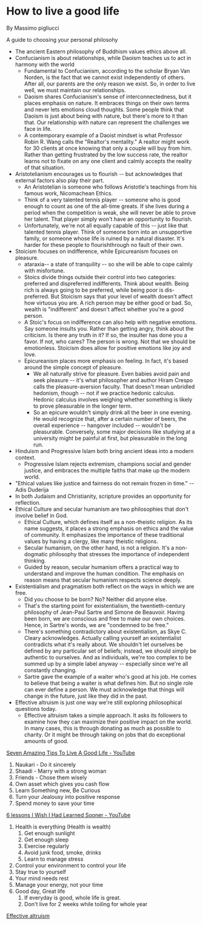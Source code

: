 # How to live a good life

By Massimo pigliucci

A guide to choosing your personal philosohy

- The ancient Eastern philosophy of Buddhism values ethics above all.
- Confucianism is about relationships, while Daoism teaches us to act in harmony with the world
    - Fundamental to Confucianism, according to the scholar Bryan Van Norden, is the fact that we cannot exist independently of others. After all, our parents are the only reason we exist. So, in order to live well, we must maintain our relationships.
    - Daoism shares Confucianism's sense of interconnectedness, but it places emphasis on nature. It embraces things on their own terms and never lets emotions cloud thoughts. Some people think that Daoism is just about being with nature, but there's more to it than that. Our relationship with nature can represent the challenges we face in life.
    - A contemporary example of a Daoist mindset is what Professor Robin R. Wang calls the "Realtor's mentality." A realtor might work for 30 clients at once knowing that only a couple will buy from him. Rather than getting frustrated by the low success rate, the realtor learns not to fixate on any one client and calmly accepts the reality of that situation.
- Aristotelianism encourages us to flourish -- but acknowledges that external factors also play their part.
    - An Aristotelian is someone who follows Aristotle's teachings from his famous work, Nicomachean Ethics.
    - Think of a very talented tennis player -- someone who is good enough to count as one of the all-time greats. If she lives during a period when the competition is weak, she will never be able to prove her talent. That player simply won't have an opportunity to flourish.
    - Unfortunately, we're not all equally capable of this -- just like that talented tennis player. Think of someone born into an unsupportive family, or someone whose life is ruined by a natural disaster. It's harder for these people to flourishthrough no fault of their own.
- Stoicism focuses on indifference, while Epicureanism focuses on pleasure.
    - ataraxia-- a state of tranquility -- so she will be able to cope calmly with misfortune.
    - Stoics divide things outside their control into two categories: preferred and dispreferred indifferents. Think about wealth. Being rich is always going to be preferred, while being poor is dis-preferred. But Stoicism says that your level of wealth doesn't affect how virtuous you are. A rich person may be either good or bad. So, wealth is "indifferent" and doesn't affect whether you're a good person.
    - A Stoic's focus on indifference can also help with negative emotions. Say someone insults you. Rather than getting angry, think about the criticism. Is there any truth in it? If so, the insulter has done you a favor. If not, who cares? The person is wrong. Not that we should be emotionless. Stoicism does allow for positive emotions like joy and love.
    - Epicureanism places more emphasis on feeling. In fact, it's based around the simple concept of pleasure.
        - We all naturally strive for pleasure. Even babies avoid pain and seek pleasure -- it's what philosopher and author Hiram Crespo calls the pleasure-aversion faculty. That doesn't mean unbridled hedonism, though -- not if we practice hedonic calculus. Hedonic calculus involves weighing whether something is likely to prove pleasurable in the longer term.
        - So an epicure wouldn't simply drink all the beer in one evening. He would recognize that, after a certain number of beers, the overall experience -- hangover included -- wouldn't be pleasurable. Conversely, some major decisions like studying at a university might be painful at first, but pleasurable in the long run.
- Hinduism and Progressive Islam both bring ancient ideas into a modern context.
    - Progressive Islam rejects extremism, champions social and gender justice, and embraces the multiple faiths that make up the modern world.
- "Ethical values like justice and fairness do not remain frozen in time." -- Adis Duderija
- In both Judaism and Christianity, scripture provides an opportunity for reflection.
- Ethical Culture and secular humanism are two philosophies that don't involve belief in God.
    - Ethical Culture, which defines itself as a non-theistic religion. As its name suggests, it places a strong emphasis on ethics and the value of community. It emphasizes the importance of these traditional values by having a clergy, like many theistic religions.
    - Secular humanism, on the other hand, is not a religion. It's a non-dogmatic philosophy that stresses the importance of independent thinking.
    - Guided by reason, secular humanism offers a practical way to understand and improve the human condition. The emphasis on reason means that secular humanism respects science deeply.
- Existentialism and pragmatism both reflect on the ways in which we are free.
    - Did you choose to be born? No? Neither did anyone else.
    - That's the starting point for existentialism, the twentieth-century philosophy of Jean-Paul Sartre and Simone de Beauvoir. Having been born, we are conscious and free to make our own choices. Hence, in Sartre's words, we are "condemned to be free."
    - There's something contradictory about existentialism, as Skye C. Cleary acknowledges. Actually calling yourself an existentialist contradicts what it's really about. We shouldn't let ourselves be defined by any particular set of beliefs; instead, we should simply be authentic to ourselves. And as individuals, we're too complex to be summed up by a simple label anyway -- especially since we're all constantly changing.
    - Sartre gave the example of a waiter who's good at his job. He comes to believe that being a waiter is what defines him. But no single role can ever define a person. We must acknowledge that things will change in the future, just like they did in the past.
- Effective altruism is just one way we're still exploring philosophical questions today.
    - Effective altruism takes a simple approach. It asks its followers to examine how they can maximize their positive impact on the world. In many cases, this is through donating as much as possible to charity. Or it might be through taking on jobs that do exceptional amounts of good.

[Seven Amazing Tips To Live A Good Life - YouTube](https://www.youtube.com/watch?v=uc4GFdwQduo)

1. Naukari - Do it sincerely
2. Shaadi - Marry with a strong woman
3. Friends - Chose them wisely
4. Own asset which gives you cash flow
5. Learn Something new, Be Curious
6. Turn your Jealousy into positive response
7. Spend money to save your time

[6 lessons I Wish I Had Learned Sooner - YouTube](https://www.youtube.com/watch?v=v-KwURYzPvA&ab_channel=BetterThanYesterday)

1. Health is everything (Health is wealth)
	1. Get enough sunlight
	2. Get enough sleep
	3. Exercise regularly
	4. Avoid junk food, smoke, drinks
	5. Learn to manage stress
2. Control your environment to control your life
3. Stay true to yourself
4. Your mind needs rest
5. Manage your energy, not your time
6. Good day, Great life
	1. If everyday is good, whole life is great.
	2. Don't live for 2 weeks while toiling for whole year

[Effective altruism](knowledge/other-topics/philosophy.md#effective-altruism)
